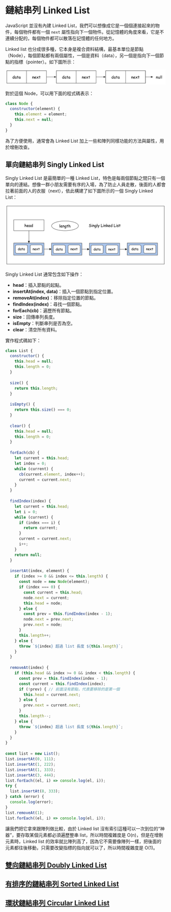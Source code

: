 # 鏈結串列 Linked List

JavaScript 並沒有內建 Linked List，我們可以想像成它是一個個連接起來的物件，每個物件都有一個 `next` 屬性指向下一個物件。從記憶體的角度來看，它是不連續分配的，每個物件都可以散落在記憶體的任何地方。

Linked list 也分成很多種，它本身是複合資料結構，最基本單位是節點（Node），每個節點都有兩個屬性，一個是資料（data），另一個是指向下一個節點的指標（pointer）。如下圖所示：

![linked-list](images/linked-list.png)

對於這個 Node，可以用下面的程式碼表示：

```js
class Node {
  constructor(element) {
    this.element = element;
    this.next = null;
  }
}
```

為了方便使用，通常會為 Linked List 加上一些和陣列同樣功能的方法與屬性，用於增刪改查。

## 單向鏈結串列 Singly Linked List

Singly Linked List 是最簡單的一種 Linked List，特色是每兩個節點之間只有一個單向的連結。想像一群小朋友需要有序的入場，為了防止人員走散，後面的人都會拉著前面的人的衣服（next），依此構建了如下圖所示的一個 Singly Linked List：

![singly-linked-list](images/singly-linked-list.png)

Singly Linked List 通常包含如下操作：

- **head**：插入節點的起點。
- **insertAt(index, data)**：插入一個節點到指定位置。
- **removeAt(index)**：移除指定位置的節點。
- **findIndex(index)**：尋找一個節點。
- **forEach(cb)**：遍歷所有節點。
- **size**：回傳串列長度。
- **isEmpty**：判斷串列是否為空。
- **clear**：清空所有資料。

實作程式碼如下：

```js
class List {
  constructor() {
    this.head = null;
    this.length = 0;
  }

  size() {
    return this.length;
  }

  isEmpty() {
    return this.size() === 0;
  }

  clear() {
    this.head = null;
    this.length = 0;
  }

  forEach(cb) {
    let current = this.head;
    let index = 0;
    while (current) {
      cb(current.element, index++);
      current = current.next;
    }
  }

  findIndex(index) {
    let current = this.head;
    let i = 0;
    while (current) {
      if (index === i) {
        return current;
      }
      current = current.next;
      i++;
    }
    return null;
  }

  insertAt(index, element) {
    if (index >= 0 && index <= this.length) {
      const node = new Node(element);
      if (index === 0) {
        const current = this.head;
        node.next = current;
        this.head = node;
      } else {
        const prev = this.findIndex(index - 1);
        node.next = prev.next;
        prev.next = node;
      }
      this.length++;
    } else {
      throw `${index} 超過 list 長度 ${this.length}`;
    }
  }

  removeAt(index) {
    if (this.head && index >= 0 && index < this.length) {
      const prev = this.findIndex(index - 1);
      const current = this.findIndex(index);
      if (!prev) { // 前面沒有節點，代表要移除的是第一個
        this.head = current.next;
      } else {
        prev.next = current.next;
      }
      this.length--;
    } else {
      throw `${index} 超過 list 長度 ${this.length}`;
    }
  }
}

const list = new List();
list.insertAt(0, 111);
list.insertAt(1, 222);
list.insertAt(1, 333);
list.insertAt(3, 444);
list.forEach((el, i) => console.log(el, i));
try {
  list.insertAt(8, 333);
} catch (error) {
  console.log(error);
}
list.removeAt(1);
list.forEach((el, i) => console.log(el, i));
```

讓我們把它拿來跟陣列做比較，由於 Linked list 沒有索引這種可以一次到位的“神器”，要存取某個元素都必須遍歷整串 list，所以時間複雜度是 O(n)，但是在增刪元素時，Linked list 的效率就比陣列高了，因為它不需要像陣列一樣，把後面的元素都往後移動，只需要改變指標的指向就可以了，所以時間複雜度是 O(1)。

## [雙向鏈結串列 Doubly Linked List](./doubly-linked-list/)

## [有排序的鏈結串列 Sorted Linked List](./sorted-list/)

## [環狀鏈結串列 Circular Linked List](./circular-linked-list/)
